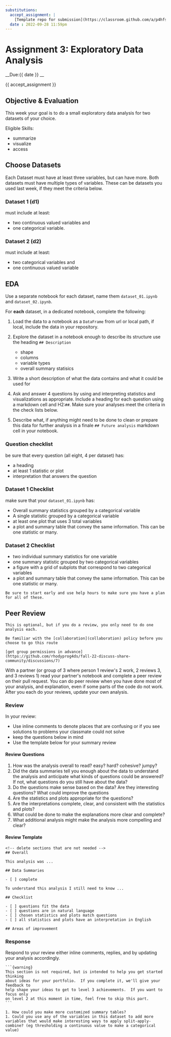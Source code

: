 ```yaml
---
substitutions:
  accept_assignment: |
    [Template repo for submission](https://classroom.github.com/a/p4hfsMTX)
  date : 2022-09-28 11:59pm
---
```


# Assignment 3: Exploratory Data Analysis

__Due:{{ date }} __

{{ accept_assignment }}

## Objective & Evaluation

This week your goal is to do a small exploratory data analysis for two datasets of your choice.

Eligible Skills:
- summarize
- visualize
- access

## Choose Datasets

Each Dataset must have at least three variables, but can have more. Both datasets
must have multiple types of variables. These can be datasets you used last week,
if they meet the criteria below.

### Dataset 1 (d1)

must include at least:
- two continuous valued variables and
- one categorical variable.


### Dataset 2 (d2)

must include at least:
- two categorical variables and
- one continuous valued variable


## EDA

Use a separate notebook for each dataset, name them `dataset_01.ipynb` and `dataset_02.ipynb`.

For **each** dataset, in a dedicated notebook, complete the following:

1. Load the data to a notebook as a `DataFrame` from url or local path, if local, include the data in your repository.
1. Explore the dataset in a notebook enough to describe its structure use the heading `## Description`

    - shape
    - columns
    - variable types
    - overall summary statisics
1. Write a short description of what the data contains and what it could be used for
1. Ask and answer 4 questions by using and interpreting statistics and visualizations as appropriate. Include a heading for each question using a markdown cell and H2:`##`. Make sure your analyses meet the criteria in the check lists below.
1. Describe what, if anything might need to be done to clean or prepare this data for further analysis in a finale `## Future analysis` markdown cell in your notebook.


### Question checklist

be sure that every question (all eight, 4 per dataset) has:
- a heading
- at least 1 statistic or plot
- interpretation that answers the question



### Dataset 1 Checklist
make sure that your `dataset_01.ipynb` has:


- Overall summary statistics grouped by a categorical variable
-  A single statistic grouped by a categorical variable
- at least one plot that uses 3 total variables
-  a plot and summary table that convey the same information. This can be one statistic or many.


### Dataset 2 Checklist

- two individual summary statistics for one variable
- one summary statistic grouped by two categorical variables
- a figure with a grid of subplots that correspond to two categorical variables
- a plot and summary table that convey the same information. This can be one statistic or many.



```{tip}
Be sure to start early and use help hours to make sure you have a plan for all of these.
```

## Peer Review

```{note}
This is optional, but if you do a review, you only need to do one analysis each.
```

```{warning}
Be familiar with the [collaboration](collaboration) policy before you choose to go this route
```

```{important}
[get group permissions in advance](https://github.com/rhodyprog4ds/fall-22-discuss-share-community/discussions/7)
```

With a partner (or group of 3 where person 1 review's 2 work, 2 reviews 3, and 3 reviews 1) read
your partner's notebook and complete a peer review on their pull request.  You can do peer review
when you have done most of your analysis, and explanation, even if some parts of the code do not
work. After you each do your reviews, update your own analysis.

### Review

In your review:
- Use inline comments to denote places that are confusing or if you see solutions to problems your classmate could not solve
- keep the questions below in mind
- Use the template below for your summary review

#### Review Questions


1. How was the analysis overall to read? easy? hard? cohesive? jumpy?
1. Did the data summaries tell you enough about the data to understand the analysis and anticipate what kinds of questions could be answered? If not, what questions do you still have about the data?
1. Do the questions make sense based on the data? Are they interesting questions? What could improve the questions
1. Are the statistics and plots appropriate for the questions?
1. Are the interpretations complete, clear, and consistent with the statistics and plots?
1. What could be done to make the explanations more clear and complete?
1. What additional analysis might make the analysis more compelling and clear?

#### Review Template

```
<!-- delete sections that are not needed -->
## Overall  

This analysis was ...

## Data Summaries

- [ ] complete

To understand this analysis I still need to know ...

## Checklist

- [ ] questions fit the data
- [ ] questions are in natural language
- [ ] chosen statistics and plots match questions
- [ ] all statistics and plots have an interpretation in English

## Areas of improvement

```


### Response

Respond to your review either inline comments, replies, and by updating your analysis accordingly.



````{margin}
```{warning}
This section is not required, but is intended to help you get started thinking
about ideas for your portfolio.  If you complete it, we'll give your feedback to
help shape your ideas to get to level 3 achievements.  If you want to focus only
on level 2 at this moment in time, feel free to skip this part.
```
````

```{admonition} Think Ahead
1. How could you make more customized summary tables?
1. Could you use any of the variables in this dataset to add more variables that would make interesting ways to apply split-apply-combine? (eg thresholding a continuous value to make a categorical value)
```
